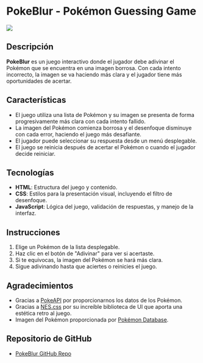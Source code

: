 # PokeBlur - Pokémon Guessing Game

<img src="https://i.ibb.co/wr4cKbZ7/image.png" />

## Descripción
**PokeBlur** es un juego interactivo donde el jugador debe adivinar el Pokémon que se encuentra en una imagen borrosa. Con cada intento incorrecto, la imagen se va haciendo más clara y el jugador tiene más oportunidades de acertar.

## Características
- El juego utiliza una lista de Pokémon y su imagen se presenta de forma progresivamente más clara con cada intento fallido.
- La imagen del Pokémon comienza borrosa y el desenfoque disminuye con cada error, haciendo el juego más desafiante.
- El jugador puede seleccionar su respuesta desde un menú desplegable.
- El juego se reinicia después de acertar el Pokémon o cuando el jugador decide reiniciar.

## Tecnologías
- **HTML**: Estructura del juego y contenido.
- **CSS**: Estilos para la presentación visual, incluyendo el filtro de desenfoque.
- **JavaScript**: Lógica del juego, validación de respuestas, y manejo de la interfaz.

## Instrucciones
1. Elige un Pokémon de la lista desplegable.
2. Haz clic en el botón de "Adivinar" para ver si acertaste.
3. Si te equivocas, la imagen del Pokémon se hará más clara.
4. Sigue adivinando hasta que aciertes o reinicies el juego.

## Agradecimientos
- Gracias a [PokeAPI](https://pokeapi.co/) por proporcionarnos los datos de los Pokémon.
- Gracias a [NES.css](https://nostalgic-css.github.io/NES.css/) por su increíble biblioteca de UI que aporta una estética retro al juego.
- Imagen del Pokémon proporcionada por [Pokémon Database](https://pokemondb.net/pokedex/national).

## Repositorio de GitHub
- [PokeBlur GitHub Repo](https://github.com/tu-usuario/pokeblur)


